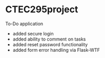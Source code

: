 ﻿# CTEC295project
To-Do application
 + added secure login
 + added ability to comment on tasks
 + added reset password functionality
 + added form error handling via Flask-WTF

